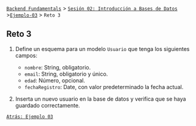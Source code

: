 [`Backend Fundamentals`](../../README.md) > [`Sesión 02: Introducción a Bases de Datos`](../README.md) >[`Ejemplo-03`](../Ejemplo-03) > `Reto 3`
	
## Reto 3

1. Define un esquema para un modelo `Usuario` que tenga los siguientes campos:
   - `nombre`: String, obligatorio.
   - `email`: String, obligatorio y único.
   - `edad`: Número, opcional.
   - `fechaRegistro`: Date, con valor predeterminado la fecha actual.
   
2. Inserta un nuevo usuario en la base de datos y verifica que se haya guardado correctamente.


[`Atrás: Ejemplo 03`](../Ejemplo-03)
